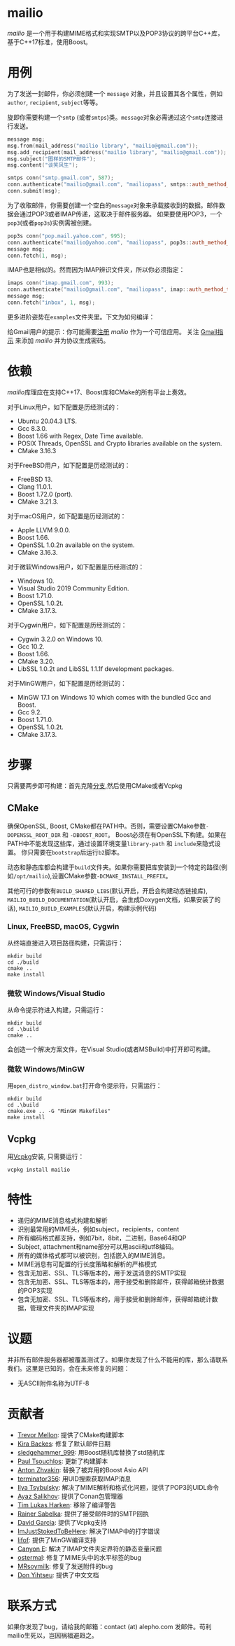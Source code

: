 
# mailio #

*mailio* 是一个用于构建MIME格式和实现SMTP以及POP3协议的跨平台C++库，基于C++17标准，使用Boost。

# 用例 #

为了发送一封邮件，你必须创建一个 `message` 对象，并且设置其各个属性，例如 `author`, `recipient`, `subject`等等。

旋即你需要构建一个`smtp` (或者`smtps`)类。`message`对象必需通过这个`smtp`连接进行发送。

```cpp
message msg;
msg.from(mail_address("mailio library", "mailio@gmail.com"));
msg.add_recipient(mail_address("mailio library", "mailio@gmail.com"));
msg.subject("图样的SMTP邮件");
msg.content("谈笑风生");

smtps conn("smtp.gmail.com", 587);
conn.authenticate("mailio@gmail.com", "mailiopass", smtps::auth_method_t::START_TLS);
conn.submit(msg);
```

为了收取邮件，你需要创建一个空白的`message`对象来承载接收到的数据。邮件数据会通过POP3或者IMAP传递，这取决于邮件服务器。
如果要使用POP3，一个`pop3`(或者`pop3s`)实例需被创建。

```cpp
pop3s conn("pop.mail.yahoo.com", 995);
conn.authenticate("mailio@yahoo.com", "mailiopass", pop3s::auth_method_t::LOGIN);
message msg;
conn.fetch(1, msg);
```

IMAP也是相似的。然而因为IMAP辨识文件夹，所以你必须指定：
```cpp
imaps conn("imap.gmail.com", 993);
conn.authenticate("mailio@gmail.com", "mailiopass", imap::auth_method_t::LOGIN);
message msg;
conn.fetch("inbox", 1, msg);
```

更多进阶姿势在`examples`文件夹里。下文为如何编译：

给Gmail用户的提示：你可能需要[注册](https://support.google.com/accounts/answer/6010255) *mailio* 作为一个可信应用。 关注
[Gmail指示](https://support.google.com/accounts/answer/3466521) 来添加 *mailio* 并为协议生成密码。

# 依赖 #

*mailio*库理应在支持C++17、Boost库和CMake的所有平台上奏效。

对于Linux用户，如下配置是历经测试的：
* Ubuntu 20.04.3 LTS.
* Gcc 8.3.0.
* Boost 1.66 with Regex, Date Time available.
* POSIX Threads, OpenSSL and Crypto libraries available on the system.
* CMake 3.16.3

对于FreeBSD用户，如下配置是历经测试的：
* FreeBSD 13.
* Clang 11.0.1.
* Boost 1.72.0 (port).
* CMake 3.21.3.

对于macOS用户，如下配置是历经测试的：
* Apple LLVM 9.0.0.
* Boost 1.66.
* OpenSSL 1.0.2n available on the system.
* CMake 3.16.3.

对于微软Windows用户，如下配置是历经测试的：
* Windows 10.
* Visual Studio 2019 Community Edition.
* Boost 1.71.0.
* OpenSSL 1.0.2t.
* CMake 3.17.3.

对于Cygwin用户，如下配置是历经测试的：
* Cygwin 3.2.0 on Windows 10.
* Gcc 10.2.
* Boost 1.66.
* CMake 3.20.
* LibSSL 1.0.2t and LibSSL 1.1.1f development packages.

对于MinGW用户，如下配置是历经测试的：
* MinGW 17.1 on Windows 10 which comes with the bundled Gcc and Boost.
* Gcc 9.2.
* Boost 1.71.0.
* OpenSSL 1.0.2t.
* CMake 3.17.3.

# 步骤 #

只需要两步即可构建：首先克隆[分支](https://github.com/karastojko/mailio.git),然后使用CMake或者Vcpkg

## CMake ##

确保OpenSSL, Boost, CMake都在PATH中。否则，需要设置CMake参数`-DOPENSSL_ROOT_DIR` 和 `-DBOOST_ROOT`。
Boost必须在有OpenSSL下构建。如果在PATH中不能发现这些库，通过设置环境变量`library-path` 和 `include`来隐式设置。
你只需要在`bootstrap`后运行`b2`脚本。

动态和静态库都会构建于`build`文件夹。如果你需要把库安装到一个特定的路径(例如`/opt/mailio`),设置CMake参数`-DCMAKE_INSTALL_PREFIX`。

其他可行的参数有`BUILD_SHARED_LIBS`(默认开启，开启会构建动态链接库), `MAILIO_BUILD_DOCUMENTATION`(默认开启，会生成Doxygen文档，如果安装了的话), `MAILIO_BUILD_EXAMPLES`(默认开启，构建示例代码)

### Linux, FreeBSD, macOS, Cygwin ###
从终端直接进入项目路径构建，只需运行：
```
mkdir build
cd ./build
cmake ..
make install
```

### 微软 Windows/Visual Studio ###
从命令提示符进入构建，只需运行：
```
mkdir build
cd .\build
cmake ..
```
会创造一个解决方案文件，在Visual Studio(或者MSBuild)中打开即可构建。

### 微软 Windows/MinGW ###
用`open_distro_window.bat`打开命令提示符，只需运行：
```
mkdir build
cd .\build
cmake.exe .. -G "MinGW Makefiles"
make install
```

## Vcpkg ##
用[Vcpkg](https://github.com/microsoft/vcpkg)安装, 只需要运行：
```
vcpkg install mailio
```

# 特性 #
* 递归的MIME消息格式构建和解析
* 识别最常用的MIME头，例如subject，recipients，content
* 所有编码格式都支持，例如7bit，8bit，二进制，Base64和QP
* Subject, attachment和name部分可以用ascii和utf8编码。
* 所有的媒体格式都可以被识别，包括嵌入的MIME消息。
* MIME消息有可配置的行长度策略和解析的严格模式
* 包含无加密、SSL、TLS等版本的，用于发送消息的SMTP实现
* 包含无加密、SSL、TLS等版本的，用于接受和删除邮件，获得邮箱统计数据的POP3实现
* 包含无加密、SSL、TLS等版本的，用于接受和删除邮件，获得邮箱统计数据，管理文件夹的IMAP实现

# 议题 #
并非所有邮件服务器都被覆盖测试了。如果你发现了什么不能用的库，那么请联系我们。这里是已知的，会在未来修复的问题：

* 无ASCII附件名称为UTF-8

# 贡献者 #
* [Trevor Mellon](https://github.com/TrevorMellon): 提供了CMake构建脚本
* [Kira Backes](mailto:kira.backes[at]nrwsoft.de): 修复了默认邮件日期
* [sledgehammer_999](mailto:hammered999[at]gmail.com): 用Boost随机库替换了std随机库
* [Paul Tsouchlos](mailto:developer.paul.123[at]gmail.com): 更新了构建脚本
* [Anton Zhvakin](mailto:a.zhvakin[at]galament.com): 替换了被弃用的Boost Asio API
* [terminator356](mailto:termtech[at]rogers.com): 用UID搜索获取IMAP消息
* [Ilya Tsybulsky](mailto:ilya.tsybulsky[at]gmail.com): 解决了MIME解析和格式化问题，提供了POP3的UIDL命令
* [Ayaz Salikhov](https://github.com/mathbunnyru): 提供了Conan包管理器
* [Tim Lukas Harken](tlh[at]tlharken.de): 移除了编译警告
* [Rainer Sabelka](mailto:saba[at]sabanet.at]): 提供了接受邮件时的SMTP回执
* [David Garcia](mailto:david.garcia[at]antiteum.com): 提供了Vcpkg支持
* [ImJustStokedToBeHere](https://github.com/ImJustStokedToBeHere): 解决了IMAP中的打字错误
* [lifof](mailto:youssef.beddad[at]gmail.com): 提供了MinGW编译支持
* [Canyon E](https://github.com/canyone2015): 解决了IMAP文件夹定界符的静态变量问题
* [ostermal](https://github.com/ostermal): 修复了MIME头中的水平标签的bug
* [MRsoymilk](mailto:313958485[at]qq.com): 修复了发送附件的bug
* [Don Yihtseu](https://github.com/tsurumi-yizhou): 提供了中文文档

# 联系方式 #
如果你发现了bug，请给我的邮箱：contact (at) alepho.com 发邮件。苟利mailio生死以，岂因祸福避趋之。
